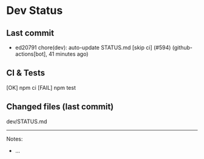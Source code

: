 # Dev Status

## Last commit
- ed20791 chore(dev): auto-update STATUS.md [skip ci] (#594) (github-actions[bot], 41 minutes ago)
## CI & Tests
[OK] npm ci
[FAIL] npm test

## Changed files (last commit)
dev/STATUS.md

---
Notes:
- ...
